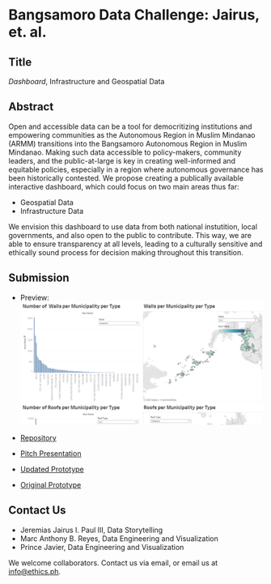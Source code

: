 # Bangsamoro Data Challenge: Jairus, et. al. 

## Title

*Dashboard*, Infrastructure and Geospatial Data

## Abstract

Open and accessible data can be a tool for democritizing institutions and empowering communities as the Autonomous Region in Muslim Mindanao (ARMM) transitions into the Bangsamoro Autonomous Region in Muslim Mindanao. Making such data accessible to policy-makers, community leaders, and the public-at-large is key in creating well-informed and equitable policies, especially in a region where autonomous governance has been historically contested. We propose creating a publically available interactive dashboard, which could focus on two main areas thus far:

* Geospatial Data
* Infrastructure Data

We envision this dashboard to use data from both national instutition, local governments, and also open to the public to contribute. This way, we are able to ensure transparency at all levels, leading to a culturally sensitive and ethically sound process for decision making throughout this transition.

## Submission
* Preview:
![alt text](https://github.com/ethicsph/bangsamoro-data-challenge/blob/master/jairus-et-al/preview.png "Infrastructure")

* [Repository](https://github.com/ethicsph/bangsamoro-data-challenge/tree/master/jairus-et-al/repository)

* [Pitch Presentation](https://github.com/ethicsph/bangsamoro-data-challenge/blob/master/jairus-et-al/Democratizing%20Data%20in%20the%20Bangsamoro%20Region.pdf)
* [Updated Prototype](https://bangsamoro.marcreyes.ph/)
* [Original Prototype](https://public.tableau.com/profile/marcreyesph#!/vizhome/Bangsamoro_Data_Updated/Welcome)

## Contact Us

* Jeremias Jairus I. Paul III, Data Storytelling
* Marc Anthony B. Reyes, Data Engineering and Visualization
* Prince Javier, Data Engineering and Visualization

We welcome collaborators. Contact us via email, or email us at info@ethics.ph.